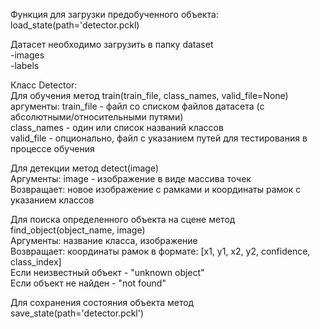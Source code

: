 Функция для загрузки предобученного объекта: load_state(path='detector.pckl)

Датасет необходимо загрузить в папку dataset\
                                      -images\
                                      -labels

Класс Detector:\
  Для обучения метод train(train_file, class_names, valid_file=None)\
  аргументы: train_file - файл со списком файлов датасета (с абсолютными/относительными путями)\
             class_names - один или список названий классов\
             valid_file - опционально, файл с указанием путей для тестирования в процессе обучения
             
  Для детекции метод detect(image)\
  Аргументы: image - изображение в виде массива точек\
  Возвращает: новое изображение с рамками и координаты рамок с указанием классов
  
  Для поиска определенного объекта на сцене метод find_object(object_name, image)\
  Аргументы: название класса, изображение\
  Возвращает: координаты рамок в формате: [x1, y1, x2, y2, confidence, class_index]\
        Если неизвестный объект - "unknown object"\
        Если объект не найден - "not found"
        
  Для сохранения состояния объекта метод save_state(path='detector.pckl') 



